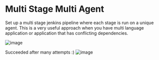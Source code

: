 # Multi Stage Multi Agent

Set up a multi stage jenkins pipeline where each stage is run on a unique agent. This is a very useful approach when you have multi language application
or application that has conflicting dependencies.


![image](https://github.com/jalaluddinmohammed/Jenkins-Zero-To-Hero/assets/145260536/315c970f-c53a-42d9-8f76-d5d6ae548524)


Succeeded after many attempts :) ![image](https://github.com/jalaluddinmohammed/Jenkins-Zero-To-Hero/assets/145260536/a3311e04-ae82-459a-9de7-19815cb6d0e3)
